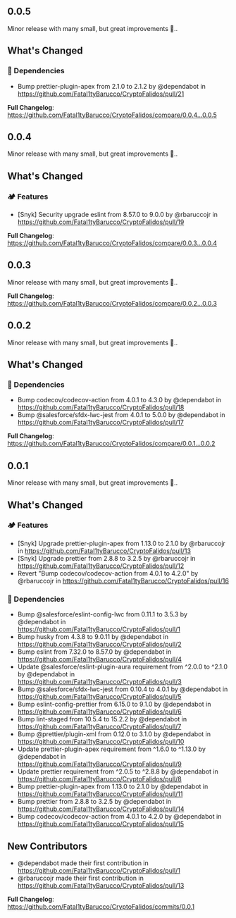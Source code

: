 

## 0.0.5

Minor release with many small,
but great improvements 👏..

<!-- Release notes generated using configuration in .github/release.yml at 0.0.5 -->

## What's Changed
### 👒 Dependencies
* Bump prettier-plugin-apex from 2.1.0 to 2.1.2 by @dependabot in https://github.com/Fatal1tyBarucco/CryptoFalidos/pull/21


**Full Changelog**: https://github.com/Fatal1tyBarucco/CryptoFalidos/compare/0.0.4...0.0.5


## 0.0.4

Minor release with many small,
but great improvements 👏..

<!-- Release notes generated using configuration in .github/release.yml at 0.0.4 -->

## What's Changed
### 🏕 Features
* [Snyk] Security upgrade eslint from 8.57.0 to 9.0.0 by @rbaruccojr in https://github.com/Fatal1tyBarucco/CryptoFalidos/pull/19


**Full Changelog**: https://github.com/Fatal1tyBarucco/CryptoFalidos/compare/0.0.3...0.0.4


## 0.0.3

Minor release with many small,
but great improvements 👏..

<!-- Release notes generated using configuration in .github/release.yml at 0.0.3 -->



**Full Changelog**: https://github.com/Fatal1tyBarucco/CryptoFalidos/compare/0.0.2...0.0.3


## 0.0.2

Minor release with many small,
but great improvements 👏..

<!-- Release notes generated using configuration in .github/release.yml at 0.0.2 -->

## What's Changed
### 👒 Dependencies
* Bump codecov/codecov-action from 4.0.1 to 4.3.0 by @dependabot in https://github.com/Fatal1tyBarucco/CryptoFalidos/pull/18
* Bump @salesforce/sfdx-lwc-jest from 4.0.1 to 5.0.0 by @dependabot in https://github.com/Fatal1tyBarucco/CryptoFalidos/pull/17


**Full Changelog**: https://github.com/Fatal1tyBarucco/CryptoFalidos/compare/0.0.1...0.0.2


## 0.0.1

Minor release with many small,
but great improvements 👏..

<!-- Release notes generated using configuration in .github/release.yml at 0.0.1 -->

## What's Changed
### 🏕 Features
* [Snyk] Upgrade prettier-plugin-apex from 1.13.0 to 2.1.0 by @rbaruccojr in https://github.com/Fatal1tyBarucco/CryptoFalidos/pull/13
* [Snyk] Upgrade prettier from 2.8.8 to 3.2.5 by @rbaruccojr in https://github.com/Fatal1tyBarucco/CryptoFalidos/pull/12
* Revert "Bump codecov/codecov-action from 4.0.1 to 4.2.0" by @rbaruccojr in https://github.com/Fatal1tyBarucco/CryptoFalidos/pull/16
### 👒 Dependencies
* Bump @salesforce/eslint-config-lwc from 0.11.1 to 3.5.3 by @dependabot in https://github.com/Fatal1tyBarucco/CryptoFalidos/pull/1
* Bump husky from 4.3.8 to 9.0.11 by @dependabot in https://github.com/Fatal1tyBarucco/CryptoFalidos/pull/2
* Bump eslint from 7.32.0 to 8.57.0 by @dependabot in https://github.com/Fatal1tyBarucco/CryptoFalidos/pull/4
* Update @salesforce/eslint-plugin-aura requirement from ^2.0.0 to ^2.1.0 by @dependabot in https://github.com/Fatal1tyBarucco/CryptoFalidos/pull/3
* Bump @salesforce/sfdx-lwc-jest from 0.10.4 to 4.0.1 by @dependabot in https://github.com/Fatal1tyBarucco/CryptoFalidos/pull/5
* Bump eslint-config-prettier from 6.15.0 to 9.1.0 by @dependabot in https://github.com/Fatal1tyBarucco/CryptoFalidos/pull/6
* Bump lint-staged from 10.5.4 to 15.2.2 by @dependabot in https://github.com/Fatal1tyBarucco/CryptoFalidos/pull/7
* Bump @prettier/plugin-xml from 0.12.0 to 3.1.0 by @dependabot in https://github.com/Fatal1tyBarucco/CryptoFalidos/pull/10
* Update prettier-plugin-apex requirement from ^1.6.0 to ^1.13.0 by @dependabot in https://github.com/Fatal1tyBarucco/CryptoFalidos/pull/9
* Update prettier requirement from ^2.0.5 to ^2.8.8 by @dependabot in https://github.com/Fatal1tyBarucco/CryptoFalidos/pull/8
* Bump prettier-plugin-apex from 1.13.0 to 2.1.0 by @dependabot in https://github.com/Fatal1tyBarucco/CryptoFalidos/pull/11
* Bump prettier from 2.8.8 to 3.2.5 by @dependabot in https://github.com/Fatal1tyBarucco/CryptoFalidos/pull/14
* Bump codecov/codecov-action from 4.0.1 to 4.2.0 by @dependabot in https://github.com/Fatal1tyBarucco/CryptoFalidos/pull/15

## New Contributors
* @dependabot made their first contribution in https://github.com/Fatal1tyBarucco/CryptoFalidos/pull/1
* @rbaruccojr made their first contribution in https://github.com/Fatal1tyBarucco/CryptoFalidos/pull/13

**Full Changelog**: https://github.com/Fatal1tyBarucco/CryptoFalidos/commits/0.0.1

